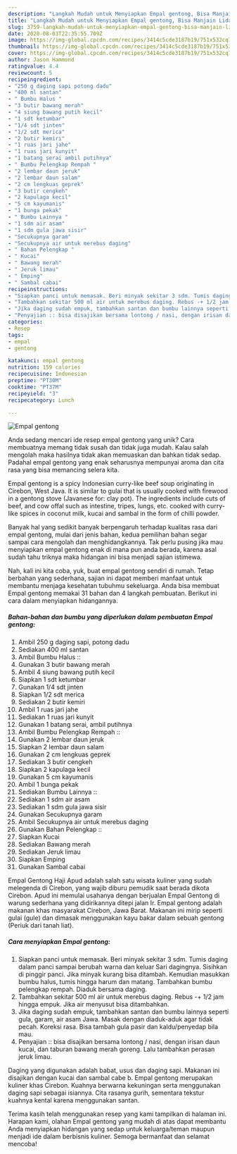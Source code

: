 ```yaml
---
description: "Langkah Mudah untuk Menyiapkan Empal gentong, Bisa Manjain Lidah"
title: "Langkah Mudah untuk Menyiapkan Empal gentong, Bisa Manjain Lidah"
slug: 3759-langkah-mudah-untuk-menyiapkan-empal-gentong-bisa-manjain-lidah
date: 2020-08-03T22:35:55.709Z
image: https://img-global.cpcdn.com/recipes/3414c5cde3187b19/751x532cq70/empal-gentong-foto-resep-utama.jpg
thumbnail: https://img-global.cpcdn.com/recipes/3414c5cde3187b19/751x532cq70/empal-gentong-foto-resep-utama.jpg
cover: https://img-global.cpcdn.com/recipes/3414c5cde3187b19/751x532cq70/empal-gentong-foto-resep-utama.jpg
author: Jason Hammond
ratingvalue: 4.4
reviewcount: 5
recipeingredient:
- "250 g daging sapi potong dadu"
- "400 ml santan"
- " Bumbu Halus "
- "3 butir bawang merah"
- "4 siung bawang putih kecil"
- "1 sdt ketumbar"
- "1/4 sdt jinten"
- "1/2 sdt merica"
- "2 butir kemiri"
- "1 ruas jari jahe"
- "1 ruas jari kunyit"
- "1 batang serai ambil putihnya"
- " Bumbu Pelengkap Rempah "
- "2 lembar daun jeruk"
- "2 lembar daun salam"
- "2 cm lengkuas geprek"
- "3 butir cengkeh"
- "2 kapulaga kecil"
- "5 cm kayumanis"
- "1 bunga pekak"
- " Bumbu Lainnya "
- "1 sdm air asam"
- "1 sdm gula jawa sisir"
- "Secukupnya garam"
- "Secukupnya air untuk merebus daging"
- " Bahan Pelengkap "
- " Kucai"
- " Bawang merah"
- " Jeruk limau"
- " Emping"
- " Sambal cabai"
recipeinstructions:
- "Siapkan panci untuk memasak. Beri minyak sekitar 3 sdm. Tumis daging dalam panci sampai berubah warna dan keluar Sari dagingnya. Sisihkan di pinggir panci. Jika minyak kurang bisa ditambah. Kemudian masukkan bumbu halus, tumis hingga harum dan matang. Tambahkan bumbu pelengkap rempah. Diaduk bersama daging."
- "Tambahkan sekitar 500 ml air untuk merebus daging. Rebus -+ 1/2 jam hingga empuk. Jika air menyusut bisa ditambahkan."
- "Jika daging sudah empuk, tambahkan santan dan bumbu lainnya seperti gula, garam, air asam Jawa. Masak dengan diaduk-aduk agar tidak pecah. Koreksi rasa. Bisa tambah gula pasir dan kaldu/penyedap bila mau."
- "Penyajian :: bisa disajikan bersama lontong / nasi, dengan irisan daun kucai, dan taburan bawang merah goreng. Lalu tambahkan perasan jeruk limau."
categories:
- Resep
tags:
- empal
- gentong

katakunci: empal gentong 
nutrition: 159 calories
recipecuisine: Indonesian
preptime: "PT30M"
cooktime: "PT37M"
recipeyield: "3"
recipecategory: Lunch

---
```



![Empal gentong](https://img-global.cpcdn.com/recipes/3414c5cde3187b19/751x532cq70/empal-gentong-foto-resep-utama.jpg)

Anda sedang mencari ide resep empal gentong yang unik? Cara membuatnya memang tidak susah dan tidak juga mudah. Kalau salah mengolah maka hasilnya tidak akan memuaskan dan bahkan tidak sedap. Padahal empal gentong yang enak seharusnya mempunyai aroma dan cita rasa yang bisa memancing selera kita.

Empal gentong is a spicy Indonesian curry-like beef soup originating in Cirebon, West Java. It is similar to gulai that is usually cooked with firewood in a gentong stove (Javanese for: clay pot). The ingredients include cuts of beef, and cow offal such as intestine, tripes, lungs, etc. cooked with curry-like spices in coconut milk, kucai and sambal in the form of chilli powder.

Banyak hal yang sedikit banyak berpengaruh terhadap kualitas rasa dari empal gentong, mulai dari jenis bahan, kedua pemilihan bahan segar sampai cara mengolah dan menghidangkannya. Tak perlu pusing jika mau menyiapkan empal gentong enak di mana pun anda berada, karena asal sudah tahu triknya maka hidangan ini bisa menjadi sajian istimewa.


Nah, kali ini kita coba, yuk, buat empal gentong sendiri di rumah. Tetap berbahan yang sederhana, sajian ini dapat memberi manfaat untuk membantu menjaga kesehatan tubuhmu sekeluarga. Anda bisa membuat Empal gentong memakai 31 bahan dan 4 langkah pembuatan. Berikut ini cara dalam menyiapkan hidangannya.

<!--inarticleads1-->

##### Bahan-bahan dan bumbu yang diperlukan dalam pembuatan Empal gentong:

1. Ambil 250 g daging sapi, potong dadu
1. Sediakan 400 ml santan
1. Ambil  Bumbu Halus ::
1. Gunakan 3 butir bawang merah
1. Ambil 4 siung bawang putih kecil
1. Siapkan 1 sdt ketumbar
1. Gunakan 1/4 sdt jinten
1. Siapkan 1/2 sdt merica
1. Sediakan 2 butir kemiri
1. Ambil 1 ruas jari jahe
1. Sediakan 1 ruas jari kunyit
1. Gunakan 1 batang serai, ambil putihnya
1. Ambil  Bumbu Pelengkap Rempah ::
1. Gunakan 2 lembar daun jeruk
1. Siapkan 2 lembar daun salam
1. Gunakan 2 cm lengkuas geprek
1. Sediakan 3 butir cengkeh
1. Siapkan 2 kapulaga kecil
1. Gunakan 5 cm kayumanis
1. Ambil 1 bunga pekak
1. Sediakan  Bumbu Lainnya ::
1. Sediakan 1 sdm air asam
1. Sediakan 1 sdm gula jawa sisir
1. Gunakan Secukupnya garam
1. Ambil Secukupnya air untuk merebus daging
1. Gunakan  Bahan Pelengkap ::
1. Siapkan  Kucai
1. Sediakan  Bawang merah
1. Sediakan  Jeruk limau
1. Siapkan  Emping
1. Gunakan  Sambal cabai


Empal Gentong Haji Apud adalah salah satu wisata kuliner yang sudah melegenda di Cirebon, yang wajib diburu pemudik saat berada dikota Cirebon. Apud ini memulai usahanya dengan berjualan Empal Gentong di warung sederhana yang didirikannya ditepi jalan Ir. Empal gentong adalah makanan khas masyarakat Cirebon, Jawa Barat. Makanan ini mirip seperti gulai (gule) dan dimasak menggunakan kayu bakar dalam sebuah gentong (Periuk dari tanah liat). 

<!--inarticleads2-->

##### Cara menyiapkan Empal gentong:

1. Siapkan panci untuk memasak. Beri minyak sekitar 3 sdm. Tumis daging dalam panci sampai berubah warna dan keluar Sari dagingnya. Sisihkan di pinggir panci. Jika minyak kurang bisa ditambah. Kemudian masukkan bumbu halus, tumis hingga harum dan matang. Tambahkan bumbu pelengkap rempah. Diaduk bersama daging.
1. Tambahkan sekitar 500 ml air untuk merebus daging. Rebus -+ 1/2 jam hingga empuk. Jika air menyusut bisa ditambahkan.
1. Jika daging sudah empuk, tambahkan santan dan bumbu lainnya seperti gula, garam, air asam Jawa. Masak dengan diaduk-aduk agar tidak pecah. Koreksi rasa. Bisa tambah gula pasir dan kaldu/penyedap bila mau.
1. Penyajian :: bisa disajikan bersama lontong / nasi, dengan irisan daun kucai, dan taburan bawang merah goreng. Lalu tambahkan perasan jeruk limau.


Daging yang digunakan adalah babat, usus dan daging sapi. Makanan ini disajikan dengan kucai dan sambal cabe b. Empal gentong merupakan kuliner khas Cirebon. Kuahnya berwarna kekuningan serta menggunakan daging sapi sebagai isiannya. Cita rasanya gurih, sementara tekstur kuahnya kental karena menggunakan santan. 

Terima kasih telah menggunakan resep yang kami tampilkan di halaman ini. Harapan kami, olahan Empal gentong yang mudah di atas dapat membantu Anda menyiapkan hidangan yang sedap untuk keluarga/teman maupun menjadi ide dalam berbisnis kuliner. Semoga bermanfaat dan selamat mencoba!
